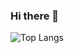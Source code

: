 ### Hi there 👋

![Top Langs](https://github-readme-stats.vercel.app/api/top-langs/?username=Piyasakchai07359)
